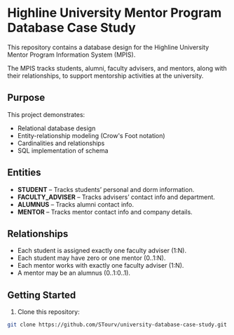 # Highline University Mentor Program Database Case Study

This repository contains a database design for the Highline University Mentor Program Information System (MPIS). 

The MPIS tracks students, alumni, faculty advisers, and mentors, along with their relationships, to support mentorship activities at the university.

## Purpose

This project demonstrates:
- Relational database design
- Entity-relationship modeling (Crow's Foot notation)
- Cardinalities and relationships
- SQL implementation of schema

## Entities
- **STUDENT** – Tracks students’ personal and dorm information.
- **FACULTY_ADVISER** – Tracks advisers’ contact info and department.
- **ALUMNUS** – Tracks alumni contact info.
- **MENTOR** – Tracks mentor contact info and company details.

## Relationships
- Each student is assigned exactly one faculty adviser (1:N).
- Each student may have zero or one mentor (0..1:N).
- Each mentor works with exactly one faculty adviser (1:N).
- A mentor may be an alumnus (0..1:0..1).

## Getting Started

1. Clone this repository:
```bash
git clone https://github.com/STourv/university-database-case-study.git

